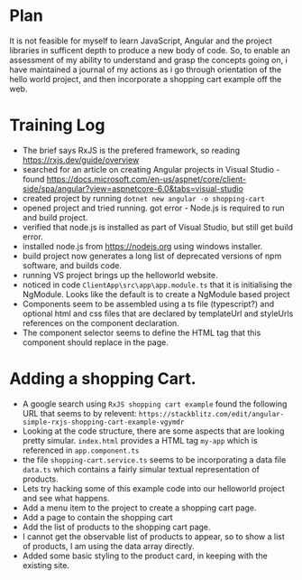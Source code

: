 # Plan

It is not feasible for myself to learn JavaScript, Angular and the project libraries in sufficent depth to produce a new body of code. So, to enable an assessment of my ability to understand and grasp the concepts going on, i have maintained a journal of my actions as i go through orientation of the hello world project, and then incorporate a shopping cart example off the web.

# Training Log

- The brief says RxJS is the prefered framework, so reading https://rxjs.dev/guide/overview
- searched for an article on creating Angular projects in Visual Studio - found https://docs.microsoft.com/en-us/aspnet/core/client-side/spa/angular?view=aspnetcore-6.0&tabs=visual-studio
- created project by running `dotnet new angular -o shopping-cart`
- opened project and tried running. got error - Node.js is required to run and build project.
- verified that node.js is installed as part of Visual Studio, but still get build error.
- installed node.js from https://nodejs.org using windows installer.
- build project now generates a long list of deprecated versions of npm software, and builds code.
- running VS project brings up the helloworld website.
- noticed in code `ClientApp\src\app\app.module.ts` that it is initialising the NgModule.  Looks like the default is to create a NgModule based project
- Components seem to be assembled using a ts file (typescript?) and optional html and css files that are declared by templateUrl and styleUrls references on the component declaration.
- The component selector seems to define the HTML tag that this component should replace in the page.

# Adding a shopping Cart.

- A google search using `RxJS shopping cart example` found the following URL that seems to by relevent: `https://stackblitz.com/edit/angular-simple-rxjs-shopping-cart-example-vgymdr`
- Looking at the code structure, there are some aspects that are looking pretty simular. `index.html` provides a HTML tag `my-app` which is referenced in `app.component.ts`
- the file `shopping-cart.service.ts` seems to be incorporating a data file `data.ts` which contains a fairly simular textual representation of products.
- Lets try hacking some of this example code into our helloworld project and see what happens.
- Add a menu item to the project to create a shopping cart page.
- Add a page to contain the shopping cart
- Add the list of products to the shopping cart page.
- I cannot get the observable list of products to appear, so to show a list of products, I am using the data array directly.
- Added some basic styling to the product card, in keeping with the existing site.

